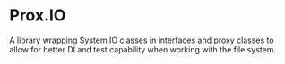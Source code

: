 # Prox.IO
A library wrapping System.IO classes in interfaces and proxy classes to allow for better DI and test capability when working with the file system.
